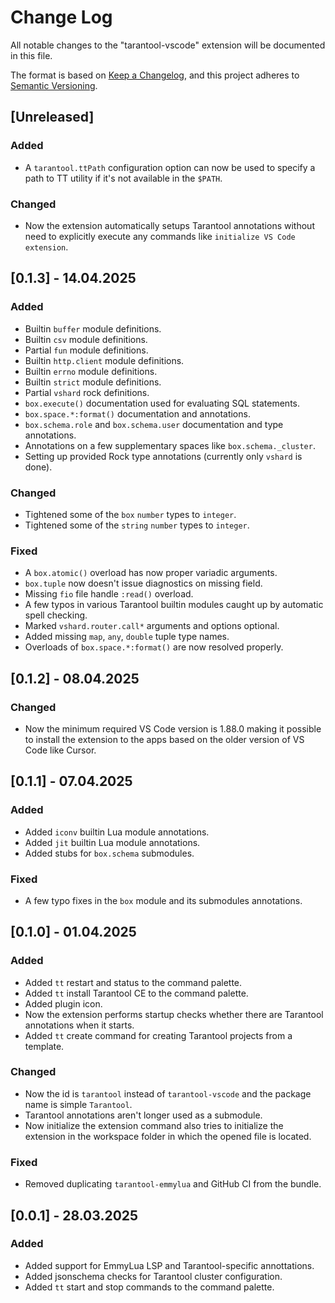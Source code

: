 # Change Log

All notable changes to the "tarantool-vscode" extension will be documented in
this file.

The format is based on [Keep a Changelog](https://keepachangelog.com/en/1.1.0/),
and this project adheres to [Semantic Versioning](https://semver.org/spec/v2.0.0.html).

## [Unreleased]

### Added

- A `tarantool.ttPath` configuration option can now be used to specify a path to
  TT utility if it's not available in the `$PATH`.

### Changed

- Now the extension automatically setups Tarantool annotations without need to
  explicitly execute any commands like `initialize VS Code extension`.

## [0.1.3] - 14.04.2025

### Added

- Builtin `buffer` module definitions.
- Builtin `csv` module definitions.
- Partial `fun` module definitions.
- Builtin `http.client` module definitions.
- Builtin `errno` module definitions.
- Builtin `strict` module definitions.
- Partial `vshard` rock definitions.
- `box.execute()` documentation used for evaluating SQL statements.
- `box.space.*:format()` documentation and annotations.
- `box.schema.role` and `box.schema.user` documentation and type annotations.
- Annotations on a few supplementary spaces like `box.schema._cluster`.
- Setting up provided Rock type annotations (currently only `vshard` is done).

### Changed

- Tightened some of the `box` `number` types to `integer`.
- Tightened some of the `string` `number` types to `integer`.

### Fixed

- A `box.atomic()` overload has now proper variadic arguments.
- `box.tuple` now doesn't issue diagnostics on missing field.
- Missing `fio` file handle `:read()` overload.
- A few typos in various Tarantool builtin modules caught up by automatic spell
  checking.
- Marked `vshard.router.call*` arguments and options optional.
- Added missing `map`, `any`, `double` tuple type names.
- Overloads of `box.space.*:format()` are now resolved properly.

## [0.1.2] - 08.04.2025

### Changed

- Now the minimum required VS Code version is 1.88.0 making it possible to
  install the extension to the apps based on the older version of VS Code like
  Cursor.

## [0.1.1] - 07.04.2025

### Added

- Added `iconv` builtin Lua module annotations.
- Added `jit` builtin Lua module annotations.
- Added stubs for `box.schema` submodules.

### Fixed

- A few typo fixes in the `box` module and its submodules annotations.

## [0.1.0] - 01.04.2025

### Added

- Added `tt` restart and status to the command palette.
- Added `tt` install Tarantool CE to the command palette.
- Added plugin icon.
- Now the extension performs startup checks whether there are Tarantool
  annotations when it starts.
- Added `tt` create command for creating Tarantool projects from a template.

### Changed

- Now the id is `tarantool` instead of `tarantool-vscode` and the package name
  is simple `Tarantool`.
- Tarantool annotations aren't longer used as a submodule.
- Now initialize the extension command also tries to initialize the extension
  in the workspace folder in which the opened file is located.

### Fixed

- Removed duplicating `tarantool-emmylua` and GitHub CI from the bundle.

## [0.0.1] - 28.03.2025

### Added

- Added support for EmmyLua LSP and Tarantool-specific annottations.
- Added jsonschema checks for Tarantool cluster configuration.
- Added `tt` start and stop commands to the command palette.
